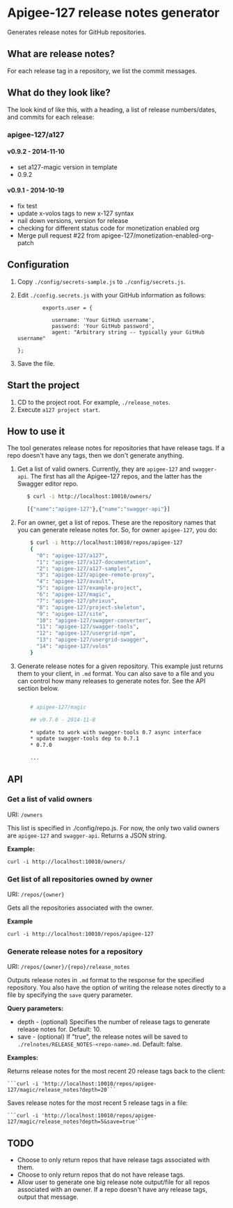 # Apigee-127 release notes generator

Generates release notes for GitHub repositories.

## What are release notes?

For each release tag in a repository, we list the commit messages. 

## What do they look like?

The look kind of like this, with a heading, a list of release numbers/dates, and commits for each release:

### apigee-127/a127

#### v0.9.2 - 2014-11-10

* set a127-magic version in template
* 0.9.2

#### v0.9.1 - 2014-10-19

* fix test
* update x-volos tags to new x-127 syntax
* nail down versions, version for release
* checking for different status code for monetization enabled org
* Merge pull request #22 from apigee-127/monetization-enabled-org-patch


## Configuration

1. Copy `./config/secrets-sample.js` to `./config/secrets.js`. 
2. Edit `./config.secrets.js` with your GitHub information as follows:

    ```
            exports.user = {

               username: 'Your GitHub username',
               password: 'Your GitHub password',
               agent: "Arbitrary string -- typically your GitHub username"

    };
    ```

3. Save the file.

## Start the project

1. CD to the project root. For example, `./release_notes`. 
2. Execute `a127 project start`.

## How to use it

The tool generates release notes for repositories that have release tags. If a repo doesn't have any tags, then we don't generate anything. 

1. Get a list of valid owners. Currently, they are `apigee-127` and `swagger-api`. The first has all the Apigee-127 repos, and the latter has the Swagger editor repo. 

    ```sh
       $ curl -i http://localhost:10010/owners/

       [{"name":"apigee-127"},{"name":"swagger-api"}]
    ```


2. For an owner, get a list of repos. These are the repository names that you can generate release notes for. So, for owner `apigee-127`, you do:

    ``` sh
        $ curl -i http://localhost:10010/repos/apigee-127
        {
          "0": "apigee-127/a127",
          "1": "apigee-127/a127-documentation",
          "2": "apigee-127/a127-samples",
          "3": "apigee-127/apigee-remote-proxy",
          "4": "apigee-127/avault",
          "5": "apigee-127/example-project",
          "6": "apigee-127/magic",
          "7": "apigee-127/phrixus",
          "8": "apigee-127/project-skeleton",
          "9": "apigee-127/site",
          "10": "apigee-127/swagger-converter",
          "11": "apigee-127/swagger-tools",
          "12": "apigee-127/usergrid-npm",
          "13": "apigee-127/usergrid-swagger",
          "14": "apigee-127/volos"
        }
    ```

3. Generate release notes for a given repository. This example just returns them to your client, in `.md` format. You can also save to a file and you can control how many releases to generate notes for. See the API section below.

    ``` sh $ curl -i 'http://localhost:10010/repos/apigee-127/magic/release_notes

        # apigee-127/magic

        ## v0.7.0 - 2014-11-8

        * update to work with swagger-tools 0.7 async interface
        * update swagger-tools dep to 0.7.1
        * 0.7.0

        ...
    ```



## API

### Get a list of valid owners

URI: `/owners`

This list is specified in ./config/repo.js. For now, the only two valid owners are `apigee-127` and `swagger-api`. Returns a JSON string. 

**Example:**

`curl -i http://localhost:10010/owners/`

### Get list of all repositories owned by owner

URI: `/repos/{owner}`

Gets all the repositories  associated with the owner.

**Example**

`curl -i http://localhost:10010/repos/apigee-127`

### Generate release notes for a repository

URI: `/repos/{owner}/{repo}/release_notes`

Outputs release notes in `.md` format to the response for the specified repository. You also have the option of writing the release notes directly to a file by specifying the `save` query parameter. 

**Query parameters:**

* depth - (optional) Specifies the number of release tags to generate release notes for. Default: 10.
* save - (optional) If "true", the release notes will be saved to `./relnotes/RELEASE_NOTES-<repo-name>.md`. Default: false. 

**Examples:**

Returns release notes for the most recent 20 release tags back to the client:

    ```curl -i 'http://localhost:10010/repos/apigee-127/magic/release_notes?depth=20```


Saves release notes for the most recent 5 release tags in a file:

    ```curl -i 'http://localhost:10010/repos/apigee-127/magic/release_notes?depth=5&save=true'```


## TODO

* Choose to only return repos that have release tags associated with them.
* Choose to only return repos that do not have release tags. 
* Allow user to generate one big release note output/file for all repos associated with an owner. If a repo doesn't have any release tags, output that message. 




